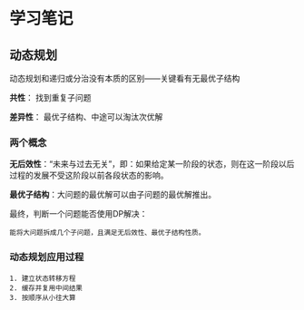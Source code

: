 # 学习笔记 #

## 动态规划 ##

动态规划和递归或分治没有本质的区别——关键看有无最优子结构

**共性**： 找到重复子问题

**差异性**： 最优子结构、中途可以淘汰次优解

### 两个概念 ###

**无后效性**：“未来与过去无关”，即：如果给定某一阶段的状态，则在这一阶段以后过程的发展不受这阶段以前各段状态的影响。

**最优子结构**：大问题的最优解可以由子问题的最优解推出。

最终，判断一个问题能否使用DP解决：

	能将大问题拆成几个子问题，且满足无后效性、最优子结构性质。

### 动态规划应用过程 ###
	1. 建立状态转移方程
	2. 缓存并复用中间结果
	3. 按顺序从小往大算

